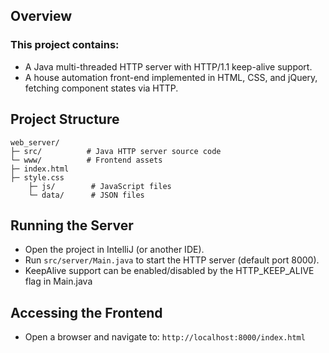 ## Overview

### This project contains:
- A Java multi-threaded HTTP server with HTTP/1.1 keep-alive support.
- A house automation front-end implemented in HTML, CSS, and jQuery, fetching component states via HTTP.

## Project Structure

    web_server/
    ├─ src/          # Java HTTP server source code
    └─ www/          # Frontend assets
    ├─ index.html
    ├─ style.css
        ├─ js/        # JavaScript files
        └─ data/      # JSON files

## Running the Server

- Open the project in IntelliJ (or another IDE). 
- Run `src/server/Main.java` to start the HTTP server (default port 8000).
- KeepAlive support can be enabled/disabled by the HTTP_KEEP_ALIVE flag in Main.java

## Accessing the Frontend

- Open a browser and navigate to: `http://localhost:8000/index.html`
